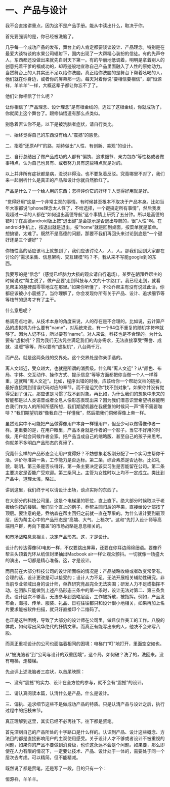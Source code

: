 # 一、产品与设计

我不会直接讲重点，因为这不是产品手册。能从中读出什么，取决于你。

首先要强调的是，你已经被洗脑了。

几乎每一个成功产品的发布，舞台上的人肯定都要谈谈设计、产品理念。特别是在最爱大谈特谈的水果公司辐射下，国内出现了一大帮精心装扮的信徒。有的先声夺人，东西都还没做出来就先自封天下第一。有的华丽地低调着，明明是拿着别人的创意托着干爹的福成功的，却奇迹般地宣称自己产品里面融入了人性的原始动力。当然舞台上的人其实还不足以给你洗脑，真正给你洗脑的是舞台下帮着吆喝的人，他们就在你身边，或者你的屏幕那一边。每天对着你说“要相信要相信”，跟“恒源祥，羊羊羊”一样，大概这辈子都让你忘不了了。

他们让你相信了什么呢？

让你相信了“产品理念、设计理念”是有根金线的，迈过了这根金线，你就成功了，你就爬上这个舞台了。跟修仙悟道有那么点类似。

别急着否认你不是。以下是被洗脑者症状，请自行类比。

一、始终觉得自己的东西没有给人“震撼”的感觉。

二、指着“还原API”的路，期待做出“人性、有创新、美观”的设计。

三、自行总结出了做产品成功的人都有“偏执、追求细节、亲力包办”等性格或者做事特点，认为自己也具有、或者努力具有这些特点就是对的。

以上并非所有症状都是病，没说非得治。也不要急着反驳。究竟哪里不对了，我们来一起剖析什么是真正的产品和设计你就自然脸红了。

产品是什么？一个给人用的东西；怎样评价它的好坏？人觉得好用就是好。

“觉得好用”这是一个非常主观的事情。有时候甚至根本不取决于产品本身。比如当年大家都说“iphone理念太人性了，不给选择，一个键搞定所有事情”，然后我发现超过一半的人都在“如何退出高德导航”这个事情上研究了五分钟。所以是高德的错吗？在高德android版上按“退出键”是会提示是否退出导航的，很“人性”啊。在android手机上，按退出就是退出，按“home”就是回到桌面，按菜单就是菜单。想搞错，太难了。既然不是高德的问题，那要不我们再回头来讨论到底是“一个键好还是三个键好”？

你悟性高的话应该马上就想到了，我们应该讨论人、人、人。那我们回到大家都在讨论的“需求采集、信息架构、交互建模”吗？不，我从来不写能google到的东西。

我要写的是“信念”（感觉已经脑力大损的观众请自行退场）。某罗在朝拜乔帮主的时候说过“帮主说了，做产品要'走到科技与人文的十字路口'。我已经走到，就看见帮主的墓碑孤零零地立在那里。”如果你听懂了，不论乔帮主有没有说过此话，你都应该被小小震撼了。当你理解了，你会发现你所有关于产品、设计、追求细节等等枝节的思考才有了主干。

什么意思呢？

格调高点地讲。从技术本身的角度来说，人的存在是不合理的。比如说，云计算产品的虚拟机为什么要有"name"，对系统来说，有一个64位不重复的随机字符串就够了。因为人记不住，所以要有“name”。对人来说，科技也是不合理的。为什么要有“虚拟机”？因为我们无法凭空满足我们的肉身需求，无法直接享受“荣誉、成就、温暖”等等，所以要有“虚拟机”，八台两千万。

而产品，就是这两条线的交界处。这个交界处是你亲手选的。

离人文越近，受众越大，也就是所谓的消费级。什么叫“离人文近”？从“颜色、布局、字体、交互动作、操作方式、提示信息”等等方面都把你当做一个人一样尊重，这就叫“离人文近”。比如，程序出错的时候，应该给你一个帮助文档的链接，最好直接跳到错误代码对应的章节。而不是诅咒你“找不到对象”。如果你并没有觉得受到了诅咒，那应该是习惯了找不到对象。再比如，为什么我们的想象中未来的智能都是以人类语音或者全息人像形态表现出来？因为我们潜意识里希望机器能明白我们作为人的所知所感所想，我们期望机器在我疲惫的时候问一声“需不需要咖啡？”我们期望机器“像我自己一样懂我”，然后把我们伺候得像上帝一样。

虽然现实中不可能把产品做得像用户本身一样懂用户，但至少可以做得像作者一样。更重要的是，在用户眼里，产品本身就是作者的一个影子。当它不好用的时候，用户就会问候作者全家。把产品当成自己的缩略版、甚至自己的孩子来思考。你就差不多明白产品形态的真谛了。

究竟什么样的产品形态会让用户觉得好？不妨想象老板刚分配了一个实习生帮你干活。评价标准第一条，工作能力是否达标。第二条，综合素质是否达标。比如礼貌，聪明。第三条是否长得好。第一条主要决定该实习生是否能留在公司。第二条主要决定是否能广受欢迎。第三条同上。主管为女性时以上均不一定成立。类比到产品中，道理太浅，略过。

讲到这里，我们终于可以请设计出场，谈点实际的东西了。

在大部分的科技公司里，这是个电梯里的职位，直上直下。绝大部分时候取决于老板给你按的楼层。我们举个直上的例子，乔帮主回归后的苹果，直接给设计部按了顶层。要注意的是，乔纳森在帮主回归之前就一直在苹果的。为什么设计要到最顶层，因为帮主心中的产品形态是“高端、大气、上档次”。这和“先打入设计师等高端用户群，再向下覆盖”的市场战略是息息相关的。

和市场战略息息相关，决定产品形态。这，才是设计。

设计的传达得像5D电影一样，不仅要跳出屏幕，还要在你耳边绵绵细语。要像乔帮主头顶着光环从纸信封里抽出Macbook air一样让观众颤抖。一切就像一场盛大的演出，一切都是精心准备。这，才是设计。

而目前在大部分科技公司的设计所面临的情况是：产品战略收缩或者改变常常有。合理的话，设计更改是可以接受的；设计人力不足，无法开展相关辅助性研究。非当前专业领域出身的设计师，单靠研究竞品完全无法突围；研发人力不足或指挥不动，在团队只能做到上述产品形态三条中的第一条时，设计无法对第二、第三条负责。设计层次不够高，无法参与到战略层面，工作被拆散，被指挥。例如，产品发布会，海报、传单、服装、礼品、日程往往都只和设计很小地相关，如果再加上名片要求能被软件扫描，就只好直接印个二维码了。

也正是这种困境，导致了大部分的设计师在公司里，做且仅作美工的工作。八股的体裁，如何写出风华绝代的抒情文章。而真正有能写出来的人，他决不会来写八股。

而真正重视设计的公司也面临着相同的困境：电梯门“叮”地打开，里面空空如也。

从“被洗脑者”到“公司与设计的双重困境”，这个局，如何破？洗了的，洗回来。没有电梯，走楼梯。

先点评上述洗脑者三症状，以首尾映照：

一、没有“震撼”的实力、设计在全方位的参与，就不会有“震撼”的设计。

二、请认真阅读本篇，认清什么是产品，什么是设计。

三、偏执、追求细节这些不是做成功产品的特质。只是认清产品与设计之后，执行过程中的细枝末节。

真正理解到这里，其实已经不必再往下。往下都是赘笔。

首先深刻自己的产品所处的十字路口是什么样的。认识到产品、设计这些概念、方法目的都是直接影响用户的主观使用感受。关于设计人才不够或者设计不被重视的问题，如果你的产品不要做到消费级，也许这永远不会是个问题。如果要，那么即使在人力有限的情况下，一定要让技术、产品、设计处于一体的，需要处于同一个层次去考虑。可以精简，但不能精减。

既然说了都是赘笔，还是写了一段，目的只有一个：

恒源祥，羊羊羊。
